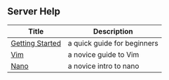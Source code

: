 


## Server Help

| Title                                                                                                 | Description                 |
|-------------------------------------------------------------------------------------------------------|-----------------------------|
| [Getting Started](https://cventerprises.org/server-help/GettingStarted#getting-started-with-the-server)| a quick guide for beginners |
| [Vim](https://cventerprises.org/server-help/Text%20Editors/Vim#vim)                                    | a novice guide to Vim       |
| [Nano](https://cventerprises.org/server-help/Text%20Editors/nano#nano)                                    | a novice intro to nano       |

